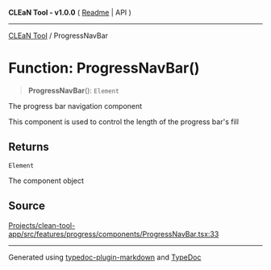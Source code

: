 **CLEaN Tool - v1.0.0** ( [Readme](../README.md) \| API )

***

[CLEaN Tool](../exports.md) / ProgressNavBar

# Function: ProgressNavBar()

> **ProgressNavBar**(): `Element`

The progress bar navigation component

This component is used to control the length of the progress bar's fill

## Returns

`Element`

The component object

## Source

[Projects/clean-tool-app/src/features/progress/components/ProgressNavBar.tsx:33](https://github.com/yuckyh/clean-tool-app/)

***

Generated using [typedoc-plugin-markdown](https://www.npmjs.com/package/typedoc-plugin-markdown) and [TypeDoc](https://typedoc.org/)
